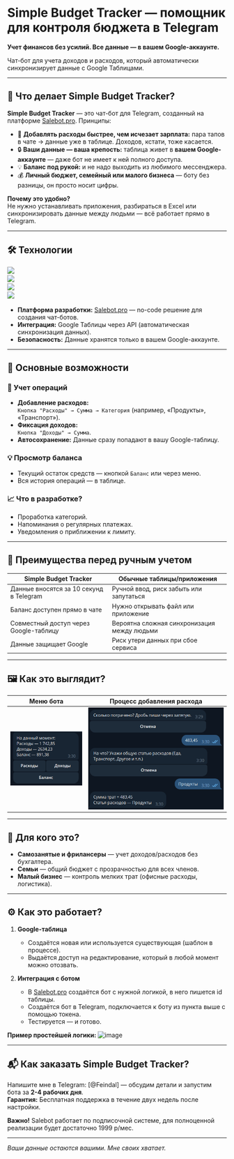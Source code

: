 # Simple Budget Tracker — помощник для контроля бюджета в Telegram
**Учет финансов без усилий. Все данные — в вашем Google-аккаунте.**

Чат-бот для учета доходов и расходов, который автоматически синхронизирует данные с Google Таблицами.

---

## 🤖 Что делает Simple Budget Tracker?
**Simple Budget Tracker** — это чат-бот для Telegram, созданный на платформе [Salebot.pro](https://salebot.pro/l/350903). Принципы:
- 🚀 **Добавлять расходы быстрее, чем исчезает зарплата:** пара тапов в чате → данные уже в таблице. Доходов, кстати, тоже касается.
- 🔒 **Ваши данные — ваша крепость:** таблица живет в **вашем Google-аккаунте** — даже бот не имеет к ней полного доступа.
- 💡 **Баланс под рукой:** и не надо выходить из любимого мессенджера.
- 💰 **Личный бюджет, семейный или малого бизнеса** — боту без разницы, он просто носит цифры.

**Почему это удобно?**  
Не нужно устанавливать приложения, разбираться в Excel или синхронизировать данные между людьми — всё работает прямо в Telegram.

---

## 🛠 Технологии

![](https://img.shields.io/badge/Platform-Telegram-2CA5E0)  
![](https://img.shields.io/badge/Builder-Salebot_(no--code)-FF6B00)  
![](https://img.shields.io/badge/Integration-Google_Sheets-34A853)  
![](https://img.shields.io/badge/Data_Storage-Google_Drive-4285F4)

- **Платформа разработки:** [Salebot.pro](https://salebot.pro/l/350903) — no-code решение для создания чат-ботов.
- **Интеграция:** Google Таблицы через API (автоматическая синхронизация данных).
- **Безопасность:** Данные хранятся только в вашем Google-аккаунте.
---

## 📌 Основные возможности

### 🧮 Учет операций
- **Добавление расходов:**  
  `Кнопка "Расходы" → Сумма → Категория` (например, «Продукты», «Транспорт»).
- **Фиксация доходов:**  
  `Кнопка "Доходы" → Сумма`.
- **Автосохранение:** Данные сразу попадают в вашу Google-таблицу.

### 💡 Просмотр баланса
- Текущий остаток средств — кнопкой `Баланс` или через меню.
- Вся история операций — в таблице.

### 📈 Что в разработке?
- Проработка категорий.
- Напоминания о регулярных платежах.
- Уведомления о приближении к лимиту.
---

## 🚀 Преимущества перед ручным учетом
| **Simple Budget Tracker** | **Обычные таблицы/приложения** |
|------------------|--------------------------------|
| Данные вносятся за 10 секунд в Telegram | Ручной ввод, риск забыть или запутаться |
| Баланс доступен прямо в чате | Нужно открывать файл или приложение |
| Совместный доступ через Google-таблицу | Вероятна сложная синхронизация между людьми |
| Данные защищает Google | Риск утери данных при сбое сервиса |

---

## 🖼️ Как это выглядит?
| Меню бота | Процесс добавления расхода |
|-----------|----------------------------|
| ![Меню](https://github.com/DearF-bot/Budget-Tracker-TG-Bot/blob/main/balance_message.png?raw=true) | ![Процесс](https://github.com/DearF-bot/Budget-Tracker-TG-Bot/blob/main/expend_message.png?raw=true) |

---

## 💼 Для кого это?
- **Самозанятые и фрилансеры** — учет доходов/расходов без бухгалтера.
- **Семьи** — общий бюджет с прозрачностью для всех членов.
- **Малый бизнес** — контроль мелких трат (офисные расходы, логистика).
---

## ⚙️ Как это работает?
1. **Google-таблица**  
   - Создаётся новая или используется существующая (шаблон в процессе).
   - Выдаётся доступ на редактирование, который в любой момент можно отозвать. 

2. **Интеграция с ботом**  
   - В [Salebot.pro](https://salebot.pro/l/350903) создаётся бот с нужной логикой, в него пишется id таблицы.
   - Создаётся бот в Telegram, подключается к боту из пункта выше с помощью токена.
   - Тестируется — и готово.
   
**Пример простейшей логики:** ![image](https://github.com/user-attachments/assets/cef54820-a2a4-4356-a011-5b307f0e369f)

---

## 📬 Как заказать Simple Budget Tracker?
Напишите мне в Telegram: [@Feindal] — обсудим детали и запустим бота за **2-4 рабочих дня**.  
**Гарантия:** Бесплатная поддержка в течение двух недель после настройки.

**Важно!** Salebot работает по подписочной системе, для полноценной реализации будет достаточно 1999 р/мес.

---
*Ваши данные остаются вашими. Мне своих хватает.*  
